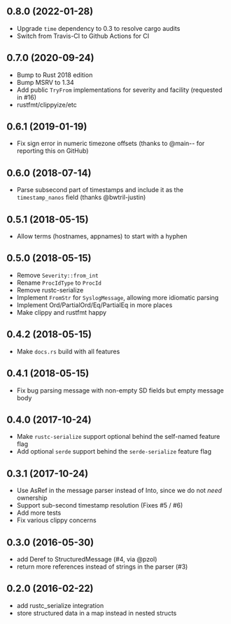 0.8.0 (2022-01-28)
------------------
- Upgrade `time` dependency to 0.3 to resolve cargo audits
- Switch from Travis-CI to Github Actions for CI

0.7.0 (2020-09-24)
------------------
- Bump to Rust 2018 edition
- Bump MSRV to 1.34
- Add public `TryFrom` implementations for severity and facility (requested in #16)
- rustfmt/clippyize/etc

0.6.1 (2019-01-19)
------------------
- Fix sign error in numeric timezone offsets (thanks to @main-- for reporting this on GitHub)

0.6.0 (2018-07-14)
------------------
- Parse subsecond part of timestamps and include it as the `timestamp_nanos` field (thanks @bwtril-justin)

0.5.1 (2018-05-15)
------------------
- Allow terms (hostnames, appnames) to start with a hyphen

0.5.0 (2018-05-15)
------------------
- Remove `Severity::from_int`
- Rename `ProcIdType` to `ProcId`
- Remove rustc-serialize
- Implement `FromStr` for `SyslogMessage`, allowing more idiomatic parsing
- Implement Ord/PartialOrd/Eq/PartialEq in more places
- Make clippy and rustfmt happy

0.4.2 (2018-05-15)
------------------
- Make `docs.rs` build with all features

0.4.1 (2018-05-15)
------------------
- Fix bug parsing message with non-empty SD fields but empty message body

0.4.0 (2017-10-24)
----------
- Make `rustc-serialize` support optional behind the self-named feature flag
- Add optional `serde` support behind the `serde-serialize` feature flag

0.3.1 (2017-10-24)
-----------
- Use AsRef in the message parser instead of Into, since we do not *need* ownership
- Support sub-second timestamp resolution (Fixes #5 / #6)
- Add more tests
- Fix various clippy concerns

0.3.0 (2016-05-30)
------------------
- add Deref to StructuredMessage (#4, via @pzol)
- return more references instead of strings in the parser (#3)

0.2.0 (2016-02-22)
------------------
- add rustc_serialize integration
- store structured data in a map instead in nested structs
